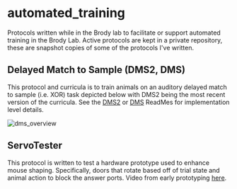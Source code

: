 # automated_training
Protocols written while in the Brody lab to facilitate or support automated training in the Brody Lab. Active protocols are kept in a private repository, these are snapshot copies of some of the protocols I've written.


## Delayed Match to Sample (DMS2, DMS)
This protocol and curricula is to train animals on an auditory delayed match to sample (i.e. XOR) task depicted below with DMS2 being the most recent version of the curricula. See the [DMS2](/@DMS2/ReadMe.md) or [DMS](/@DMS/ReadMe.md) ReadMes for implementation level details. 

![dms_overview](https://user-images.githubusercontent.com/53059059/205457027-8d7a4d26-d9a5-4977-9465-84aea922e98d.PNG)

## ServoTester
This protocol is written to test a hardware prototype used to enhance mouse shaping. Specifically, doors that rotate based off of trial state and animal action to block the answer ports. Video from early prototyping [here](https://photos.google.com/search/_tv_video/photo/AF1QipOuqEvSnivdp9mknZx1HGbufSP3hoFZdW9RFbi1).


